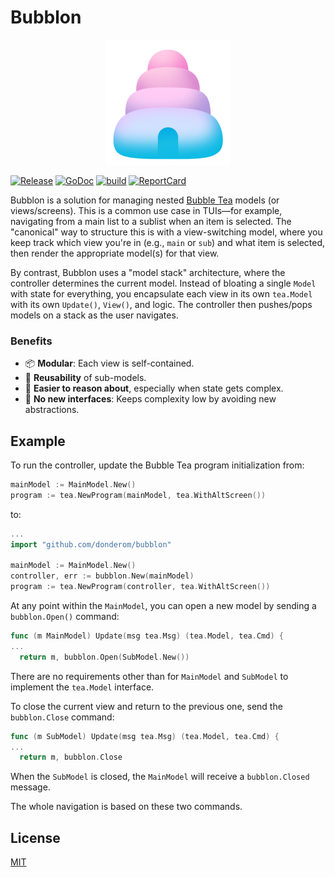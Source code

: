 # Bubblon

<p align="center">
  <img src="logo.png" width="200" alt="The Bubblon Logo">
</p>

[![Release](https://img.shields.io/github/release/donderom/bubblon.svg)](https://github.com/donderom/bubblon/releases)
[![GoDoc](https://godoc.org/github.com/golang/gddo?status.svg)](https://pkg.go.dev/github.com/donderom/bubblon)
[![build](https://github.com/donderom/bubblon/actions/workflows/build.yml/badge.svg)](https://github.com/donderom/bubblon/actions/workflows/build.yml)
[![ReportCard](https://goreportcard.com/badge/donderom/bubblon)](https://goreportcard.com/report/donderom/bubblon)

Bubblon is a solution for managing nested [Bubble Tea](https://github.com/charmbracelet/bubbletea) models (or views/screens). This is a common use case in TUIs—for example, navigating from a main list to a sublist when an item is selected. The "canonical" way to structure this is with a view-switching model, where you keep track which view you're in (e.g., `main` or `sub`) and what item is selected, then render the appropriate model(s) for that view.

 By contrast, Bubblon uses a "model stack" architecture, where the controller determines the current model. Instead of bloating a single `Model` with state for everything, you encapsulate each view in its own `tea.Model` with its own `Update()`, `View()`, and logic. The controller then pushes/pops models on a stack as the user navigates.

### Benefits
* 📦 **Modular**: Each view is self-contained.
* 🔁 **Reusability** of sub-models.
* 🧠 **Easier to reason about**, especially when state gets complex.
* 🚫 **No new interfaces**: Keeps complexity low by avoiding new abstractions.

## Example
To run the controller, update the Bubble Tea program initialization from:

```go
mainModel := MainModel.New()
program := tea.NewProgram(mainModel, tea.WithAltScreen()) 
```

to:

```go
...
import "github.com/donderom/bubblon"
 
mainModel := MainModel.New()
controller, err := bubblon.New(mainModel)
program := tea.NewProgram(controller, tea.WithAltScreen()) 
```

At any point within the `MainModel`, you can open a new model by sending a `bubblon.Open()` command:

```go
func (m MainModel) Update(msg tea.Msg) (tea.Model, tea.Cmd) {
...
  return m, bubblon.Open(SubModel.New())
```

There are no requirements other than for `MainModel` and `SubModel` to implement the `tea.Model` interface.

To close the current view and return to the previous one, send the `bubblon.Close` command:

```go
func (m SubModel) Update(msg tea.Msg) (tea.Model, tea.Cmd) {
...
  return m, bubblon.Close
```

When the `SubModel` is closed, the `MainModel` will receive a `bubblon.Closed` message.

The whole navigation is based on these two commands.

## License

[MIT](https://github.com/donderom/bubblon/raw/main/LICENSE)
